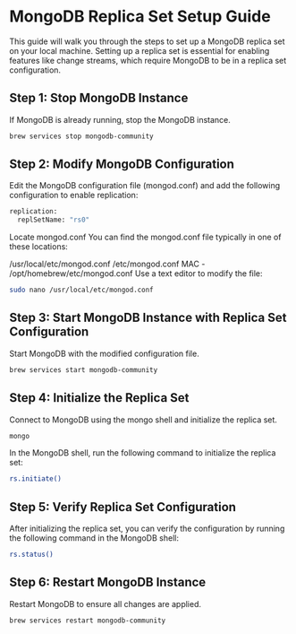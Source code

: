 # MongoDB Replica Set Setup Guide

This guide will walk you through the steps to set up a MongoDB replica set on your local machine. Setting up a replica set is essential for enabling features like change streams, which require MongoDB to be in a replica set configuration.

## Step 1: Stop MongoDB Instance

If MongoDB is already running, stop the MongoDB instance.

```bash
brew services stop mongodb-community
```

## Step 2: Modify MongoDB Configuration

Edit the MongoDB configuration file (mongod.conf) and add the following configuration to enable replication:

```bash
replication:
  replSetName: "rs0"
```

Locate mongod.conf
You can find the mongod.conf file typically in one of these locations:

/usr/local/etc/mongod.conf
/etc/mongod.conf
MAC - /opt/homebrew/etc/mongod.conf
Use a text editor to modify the file:

```bash
sudo nano /usr/local/etc/mongod.conf
```

## Step 3: Start MongoDB Instance with Replica Set Configuration

Start MongoDB with the modified configuration file.

```bash
brew services start mongodb-community
```

## Step 4: Initialize the Replica Set

Connect to MongoDB using the mongo shell and initialize the replica set.

```bash
mongo
```

In the MongoDB shell, run the following command to initialize the replica set:

```bash
rs.initiate()
```

## Step 5: Verify Replica Set Configuration

After initializing the replica set, you can verify the configuration by running the following command in the MongoDB shell:


```bash
rs.status()
```


## Step 6: Restart MongoDB Instance

Restart MongoDB to ensure all changes are applied.

```bash
brew services restart mongodb-community
```
